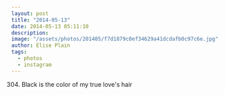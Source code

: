 ```yaml
---
layout: post
title: "2014-05-13"
date: 2014-05-13 05:11:10
description: 
image: "/assets/photos/201405/f7d1879c0ef34629a41dcdafb0c97c6e.jpg"
author: Elise Plain
tags: 
  - photos
  - instagram
---
```


304. Black is the color of my true love&#39;s hair
<p></p>
